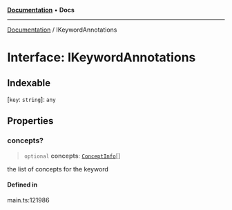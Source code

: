 [**Documentation**](../README.md) • **Docs**

***

[Documentation](../README.md) / IKeywordAnnotations

# Interface: IKeywordAnnotations

## Indexable

 \[`key`: `string`\]: `any`

## Properties

### concepts?

> `optional` **concepts**: [`ConceptInfo`](../classes/ConceptInfo.md)[]

the list of concepts for the keyword

#### Defined in

main.ts:121986

